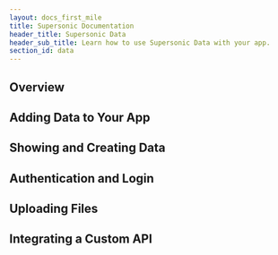 ```yaml
---
layout: docs_first_mile
title: Supersonic Documentation
header_title: Supersonic Data
header_sub_title: Learn how to use Supersonic Data with your app.
section_id: data
---
```


## Overview

## Adding Data to Your App
## Showing and Creating Data
## Authentication and Login
## Uploading Files
## Integrating a Custom API
